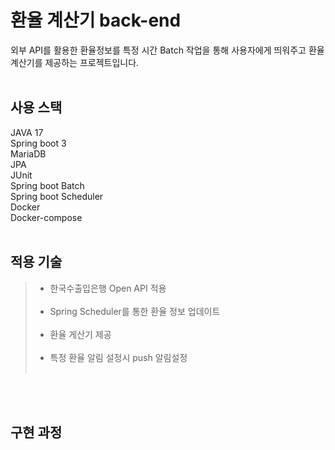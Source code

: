 # 환율 계산기 back-end
외부 API를 활용한 환율정보를 특정 시간 Batch 작업을 통해 사용자에게 띄워주고 환율 계산기를 제공하는 프로젝트입니다.
<br/>
<br/>

## 사용 스택
JAVA 17 <br/>
Spring boot 3 <br/>
MariaDB <br/>
JPA <br/>
JUnit <br/>
Spring boot Batch <br/>
Spring boot Scheduler <br/>
Docker <br/>
Docker-compose <br/>
<br/>

## 적용 기술
> - 한국수출입은행 Open API 적용 <br/><br/>
> - Spring Scheduler를 통한 환율 정보 업데이트 <br/><br/>
> - 환율 게산기 제공 <br/><br/>
> - 특정 환율 알림 설정시 push 알림설정 <br/><br/>

<br/>
<br/>

## 구현 과정
